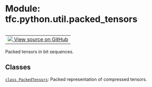 <div itemscope itemtype="http://developers.google.com/ReferenceObject">
<meta itemprop="name" content="tfc.python.util.packed_tensors" />
<meta itemprop="path" content="Stable" />
</div>

# Module: tfc.python.util.packed_tensors


<table class="tfo-notebook-buttons tfo-api" align="left">

<td>
  <a target="_blank" href="https://github.com/tensorflow/compression/tree/master/tensorflow_compression/python/util/packed_tensors.py">
    <img src="https://www.tensorflow.org/images/GitHub-Mark-32px.png" />
    View source on GitHub
  </a>
</td></table>



Packed tensors in bit sequences.

<!-- Placeholder for "Used in" -->


## Classes

[`class PackedTensors`](../../../tfc/PackedTensors.md): Packed representation of compressed tensors.

